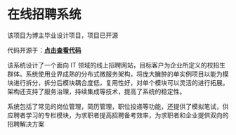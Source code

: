 # 在线招聘系统

该项目为博主毕业设计项目，项目已开源

代码开源于：[**点击查看代码**](https://gitee.com/anhlaidh/prs)

该系统设计了一个面向 IT 领域的线上招聘网站，目标客户为企业所定义的校招生群体。系统使用业界成熟的分布式微服务架构，将庞大臃肿的单实例项目以能为模块进行拆分，拆分后模块耦合度低，复用性好，对单个模块可以灵活的进行拓展。架构还支持了服务治理，持续集成等技术，提高了系统的稳定性。

系统包括了常见的岗位管理，简历管理，职位投递等功能，还提供了模拟笔试，供应聘者学习的专栏模块，为求职者提高招聘备考效率，为求职者和企业提供双向的招聘解决方案

